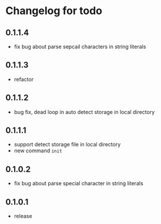 # Changelog for todo

## 0.1.1.4
- fix bug about parse sepcail characters in string literals

## 0.1.1.3
- refactor

## 0.1.1.2
- bug fix, dead loop in auto detect storage in local directory

## 0.1.1.1
- support detect storage file in local directory
- new command `init`

## 0.1.0.2
- fix bug about parse special character in string literals

## 0.1.0.1
- release
